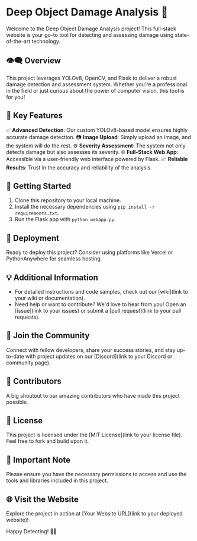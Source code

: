# Deep Object Damage Analysis 🚀

Welcome to the Deep Object Damage Analysis project! This full-stack website is your go-to tool for detecting and assessing damage using state-of-the-art technology.

👁️‍🗨️ **Overview**
-----------------------
This project leverages YOLOv8, OpenCV, and Flask to deliver a robust damage detection and assessment system. Whether you're a professional in the field or just curious about the power of computer vision, this tool is for you!

🌟 **Key Features**
---------------------
✅ **Advanced Detection**: Our custom YOLOv8-based model ensures highly accurate damage detection.
📷 **Image Upload**: Simply upload an image, and the system will do the rest.
⚙️ **Severity Assessment**: The system not only detects damage but also assesses its severity.
🌐 **Full-Stack Web App**: Accessible via a user-friendly web interface powered by Flask.
📈 **Reliable Results**: Trust in the accuracy and reliability of the analysis.

🔧 **Getting Started**
------------------------
1. Clone this repository to your local machine.
2. Install the necessary dependencies using `pip install -r requirements.txt`.
3. Run the Flask app with `python webapp.py`.

🚀 **Deployment**
--------------------
Ready to deploy this project? Consider using platforms like Vercel or PythonAnywhere for seamless hosting.

💡 **Additional Information**
------------------------------
- For detailed instructions and code samples, check out our [wiki](link to your wiki or documentation).
- Need help or want to contribute? We'd love to hear from you! Open an [issue](link to your issues) or submit a [pull request](link to your pull requests).

📣 **Join the Community**
---------------------------
Connect with fellow developers, share your success stories, and stay up-to-date with project updates on our [Discord](link to your Discord or community page).

🙌 **Contributors**
----------------------
A big shoutout to our amazing contributors who have made this project possible.

📝 **License**
-----------------
This project is licensed under the [MIT License](link to your license file). Feel free to fork and build upon it.

📌 **Important Note**
-------------------------
Please ensure you have the necessary permissions to access and use the tools and libraries included in this project.

🌐 **Visit the Website**
---------------------------
Explore the project in action at [Your Website URL](link to your deployed website)!

Happy Detecting! 📸✨
